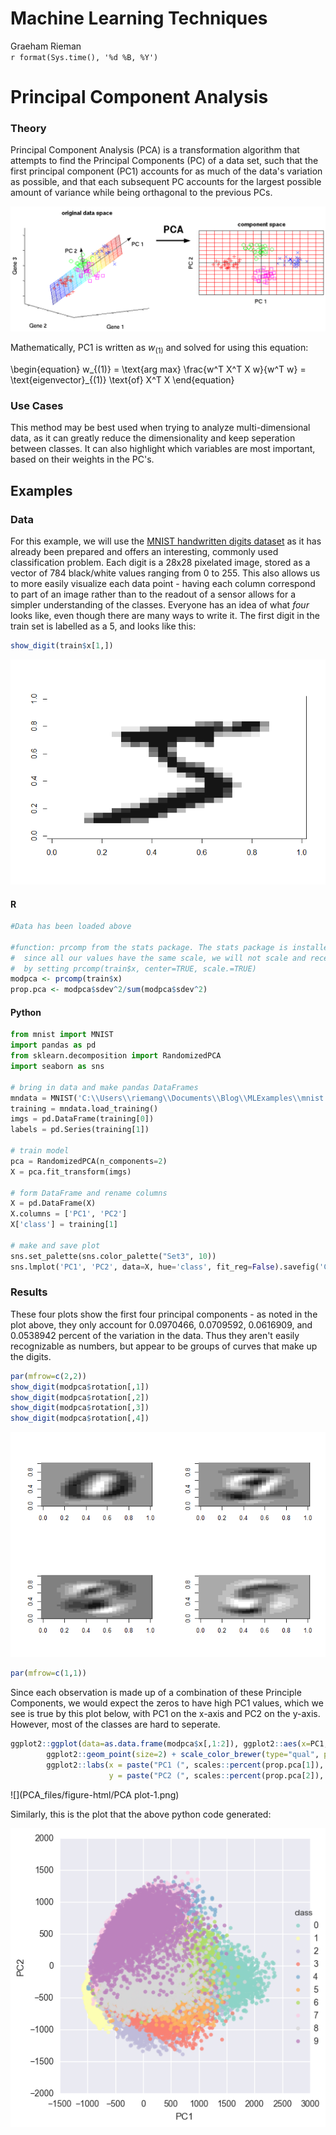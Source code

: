 # Machine Learning Techniques
Graeham Rieman  
`r format(Sys.time(), '%d %B, %Y')`  



# Principal Component Analysis

### Theory
Principal Component Analysis (PCA) is a transformation algorithm that attempts to find the Principal Components (PC) of a data set, such that the first principal component (PC1) accounts for as much of the data's variation as possible, and that each subsequent PC accounts for the largest possible amount of variance while being orthagonal to the previous PCs.

![](Images/PCA.png)

Mathematically, PC1 is written as $w_{(1)}$ and solved for using this equation:

\begin{equation}
w_{(1)} = \text{arg max} \frac{w^T X^T X w}{w^T w} = \text{eigenvector}_{(1)} \text{of} X^T X
\end{equation}

### Use Cases
This method may be best used when trying to analyze multi-dimensional data, as it can greatly reduce the dimensionality and keep seperation between classes. It can also highlight which variables are most important, based on their weights in the PC's.

## Examples

### Data

For this example, we will use the [MNIST handwritten digits dataset](http://yann.lecun.com/exdb/mnist/) as it has already been prepared and offers an interesting, commonly used classification problem. Each digit is a 28x28 pixelated image, stored as a vector of 784 black/white values ranging from 0 to 255. This also allows us to more easily visualize each data point - having each column correspond to part of an image rather than to the readout of a sensor allows for a simpler understanding of the classes. Everyone has an idea of what _four_ looks like, even though there are many ways to write it. The first digit in the train set is labelled as a 5, and looks like this:


```r
show_digit(train$x[1,])
```

![](PCA_files/figure-html/unnamed-chunk-1-1.png)<!-- -->

#### R


```r
#Data has been loaded above

#function: prcomp from the stats package. The stats package is installed by default
#  since all our values have the same scale, we will not scale and recenter; this could be done 
#  by setting prcomp(train$x, center=TRUE, scale.=TRUE)
modpca <- prcomp(train$x)
prop.pca <- modpca$sdev^2/sum(modpca$sdev^2)
```

#### Python


```python
from mnist import MNIST
import pandas as pd
from sklearn.decomposition import RandomizedPCA
import seaborn as sns

# bring in data and make pandas DataFrames
mndata = MNIST('C:\\Users\\riemang\\Documents\\Blog\\MLExamples\\mnist')
training = mndata.load_training()
imgs = pd.DataFrame(training[0])
labels = pd.Series(training[1])

# train model
pca = RandomizedPCA(n_components=2) 
X = pca.fit_transform(imgs)

# form DataFrame and rename columns
X = pd.DataFrame(X)
X.columns = ['PC1', 'PC2']
X['class'] = training[1]

# make and save plot
sns.set_palette(sns.color_palette("Set3", 10))
sns.lmplot('PC1', 'PC2', data=X, hue='class', fit_reg=False).savefig('C:\\Users\\riemang\\Documents\\Blog\\MLExamples\\Images\\python_PCA.png')
```


### Results

These four plots show the first four principal components - as noted in the plot above, they only account for 0.0970466, 0.0709592, 0.0616909, and 0.0538942 percent of the variation in the data. Thus they aren't easily recognizable as numbers, but appear to be groups of curves that make up the digits. 


```r
par(mfrow=c(2,2))
show_digit(modpca$rotation[,1])
show_digit(modpca$rotation[,2])
show_digit(modpca$rotation[,3])
show_digit(modpca$rotation[,4])
```

![](PCA_files/figure-html/PCs-1.png)<!-- -->

```r
par(mfrow=c(1,1))
```

Since each observation is made up of a combination of these Principle Components, we would expect the zeros to have high PC1 values, which we see is true by this plot below, with PC1 on the x-axis and PC2 on the y-axis. However, most of the classes are hard to seperate.


```r
ggplot2::ggplot(data=as.data.frame(modpca$x[,1:2]), ggplot2::aes(x=PC1, y=PC2, color=as.factor(train$y))) +
        ggplot2::geom_point(size=2) + scale_color_brewer(type="qual", palette="Set3") +
        ggplot2::labs(x = paste("PC1 (", scales::percent(prop.pca[1]), " explained var.)", sep=""),
                      y = paste("PC2 (", scales::percent(prop.pca[2]), " explained var.)", sep=""))
```

![](PCA_files/figure-html/PCA plot-1.png)<!-- -->

Similarly, this is the plot that the above python code generated:

![](Images/python_PCA.png)
